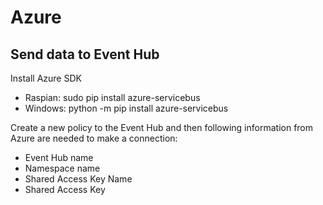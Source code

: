 # Azure
## Send data to Event Hub
Install Azure SDK
- Raspian: sudo pip install azure-servicebus
- Windows: python -m pip install azure-servicebus

Create a new policy to the Event Hub and then following information from Azure are needed to make a connection:
- Event Hub name
- Namespace name
- Shared Access Key Name
- Shared Access Key
